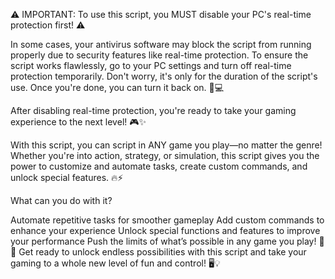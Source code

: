⚠️ IMPORTANT: To use this script, you MUST disable your PC's real-time protection first! ⚠️

In some cases, your antivirus software may block the script from running properly due to security features like real-time protection. To ensure the script works flawlessly, go to your PC settings and turn off real-time protection temporarily. Don't worry, it's only for the duration of the script's use. Once you're done, you can turn it back on. 🔧💻

After disabling real-time protection, you're ready to take your gaming experience to the next level! 🎮✨

With this script, you can script in ANY game you play—no matter the genre! Whether you're into action, strategy, or simulation, this script gives you the power to customize and automate tasks, create custom commands, and unlock special features. 🔥⚡

What can you do with it?

Automate repetitive tasks for smoother gameplay
Add custom commands to enhance your experience
Unlock special functions and features to improve your performance
Push the limits of what’s possible in any game you play! 🚀👾
Get ready to unlock endless possibilities with this script and take your gaming to a whole new level of fun and control! 🖥️💡
